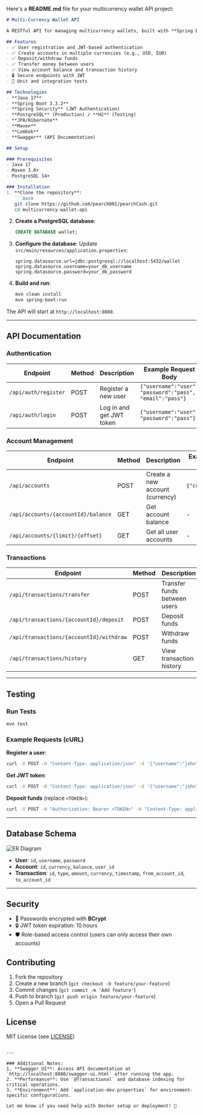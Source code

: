 Here's a **README.md** file for your multicurrency wallet API project:

```markdown
# Multi-Currency Wallet API

A RESTful API for managing multicurrency wallets, built with **Spring Boot**, **JPA/Hibernate**, and **PostgreSQL**. Users can create accounts, deposit/withdraw funds, transfer money, and view transactions.

## Features
- ✅ User registration and JWT-based authentication
- ✅ Create accounts in multiple currencies (e.g., USD, EUR)
- ✅ Deposit/withdraw funds
- ✅ Transfer money between users
- ✅ View account balance and transaction history
- 🔒 Secure endpoints with JWT
- 🧪 Unit and integration tests

## Technologies
- **Java 17**
- **Spring Boot 3.3.2**
- **Spring Security** (JWT Authentication)
- **PostgreSQL** (Production) / **H2** (Testing)
- **JPA/Hibernate**
- **Maven**
- **Lombok**
- **Swagger** (API Documentation)

## Setup

### Prerequisites
- Java 17
- Maven 3.8+
- PostgreSQL 14+

### Installation
1. **Clone the repository**:
   ```bash
   git clone https://github.com/pearch001/pearchCash.git
   cd multicurrency-wallet-api
   ```

2. **Create a PostgreSQL database**:
   ```sql
   CREATE DATABASE wallet;
   ```

3. **Configure the database**:
   Update `src/main/resources/application.properties`:
   ```properties
   spring.datasource.url=jdbc:postgresql://localhost:5432/wallet
   spring.datasource.username=your_db_username
   spring.datasource.password=your_db_password
   ```

4. **Build and run**:
   ```bash
   mvn clean install
   mvn spring-boot:run
   ```

The API will start at `http://localhost:8080`.

---

## API Documentation

### Authentication
| Endpoint       | Method | Description               | Example Request Body              |
|----------------|--------|---------------------------|------------------------------------|
| `/api/auth/register` | POST   | Register a new user        | `{"username":"user", "password":"pass", "email":"pass"}` |
| `/api/auth/login`    | POST   | Log in and get JWT token   | `{"username":"user", "password":"pass"}` |

### Account Management
| Endpoint                          | Method | Description                     | Example Request Body       |
|-----------------------------------|--------|---------------------------------|----------------------------|
| `/api/accounts`                   | POST   | Create a new account (currency) | `{"currency":"USD"}`       |
| `/api/accounts/{accountId}/balance` | GET    | Get account balance           | -                          |
| `/api/accounts/{limit}/{offset}` | GET    | Get all user accounts           | -                          |

### Transactions
| Endpoint                    | Method | Description                  | Example Request Body                   |
|-----------------------------|--------|------------------------------|----------------------------------------|
| `/api/transactions/transfer`            | POST   | Transfer funds between users | `{"fromAccountId":1, "toAccountId":2, "amount":30}` |
| `/api/transactions/{accountId}/deposit` | POST   | Deposit funds                  | `{"amount": 100.50,"currency":"USD","toAccountId":2,}`       |
| `/api/transactions/{accountId}/withdraw` | POST   | Withdraw funds                | `{"amount": 50.25,"currency":"USD"}`        |
| `/api/transactions/history` | GET    | View transaction history     | -                                      |

---

## Testing

### Run Tests
```bash
mvn test
```

### Example Requests (cURL)
**Register a user**:
```bash
curl -X POST -H "Content-Type: application/json" -d '{"username":"john", "password":"secret"}' http://localhost:8080/api/auth/register
```

**Get JWT token**:
```bash
curl -X POST -H "Content-Type: application/json" -d '{"username":"john", "password":"secret"}' http://localhost:8080/api/auth/login
```

**Deposit funds** (replace `<TOKEN>`):
```bash
curl -X POST -H "Authorization: Bearer <TOKEN>" -H "Content-Type: application/json" -d '{"amount": 500}' http://localhost:8080/api/accounts/1/deposit
```

---

## Database Schema
![ER Diagram](https://via.placeholder.com/400x200?text=Wallet+ER+Diagram)
- **User**: `id`, `username`, `password`
- **Account**: `id`, `currency`, `balance`, `user_id`
- **Transaction**: `id`, `type`, `amount`, `currency`, `timestamp`, `from_account_id`, `to_account_id`

---

## Security
- 🔑 Passwords encrypted with **BCrypt**
- 🔒 JWT token expiration: 10 hours
- 🛡️ Role-based access control (users can only access their own accounts)

## Contributing
1. Fork the repository
2. Create a new branch (`git checkout -b feature/your-feature`)
3. Commit changes (`git commit -m 'Add feature'`)
4. Push to branch (`git push origin feature/your-feature`)
5. Open a Pull Request

## License
MIT License (see [LICENSE](LICENSE))
```

---

### Additional Notes:
1. **Swagger UI**: Access API documentation at `http://localhost:8080/swagger-ui.html` after running the app.
2. **Performance**: Use `@Transactional` and database indexing for critical operations.
3. **Environment**: Add `application-dev.properties` for environment-specific configurations.

Let me know if you need help with Docker setup or deployment! 🚀
